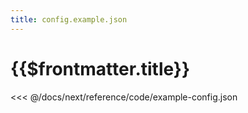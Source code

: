 ```yaml
---
title: config.example.json
---
```


# {{$frontmatter.title}}

<<< @/docs/next/reference/code/example-config.json
